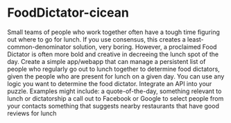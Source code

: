 # FoodDictator-cicean
Small teams of people who work together often have a tough time figuring out where to go for lunch. If you use consensus, this creates a least-common-denominator solution, very boring.  However, a proclaimed Food Dictator is often more bold and creative in decreeing the lunch spot of the day.    Create a simple app/webapp that can manage a persistent list of people who regularly go out to lunch together to determine food dictators, given the people who are present for lunch on a given day. You can use any logic you want to determine the food dictator.   Integrate an API into your puzzle. Examples might include:  a quote-of-the-day, something relevant to lunch or dictatorship a call out to Facebook or Google to select people from your contacts something that suggests nearby restaurants that have good reviews for lunch
